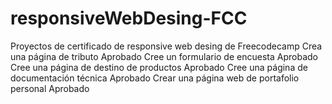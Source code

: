 # responsiveWebDesing-FCC
Proyectos de certificado de responsive web desing de Freecodecamp
Crea una página de tributo
Aprobado
Cree un formulario de encuesta
Aprobado
Cree una página de destino de productos
Aprobado
Cree una página de documentación técnica
Aprobado
Crear una página web de portafolio personal
Aprobado
